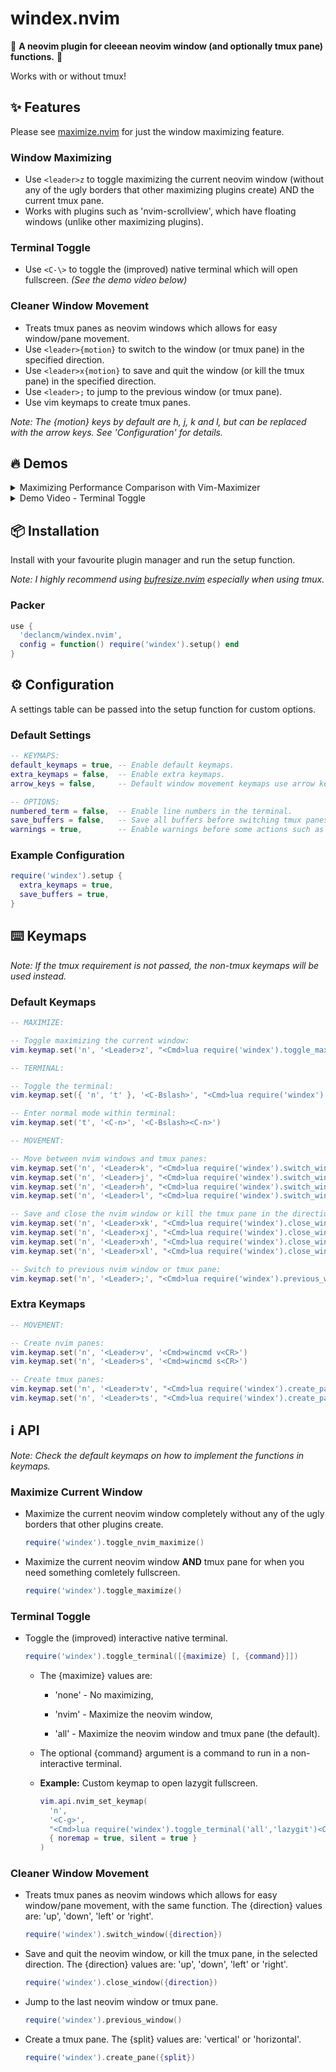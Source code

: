 # windex.nvim

🧼 __A neovim plugin for cleeean neovim window (and optionally tmux pane) functions.__ 🧼

Works with or without tmux!


## ✨ Features

Please see [maximize.nvim](https://github.com/declancm/maximize.nvim) for just the window maximizing feature.

### Window Maximizing

* Use `<leader>z` to toggle maximizing the current neovim window (without any of
  the ugly borders that other maximizing plugins create) AND the current
  tmux pane.
* Works with plugins such as 'nvim-scrollview', which have floating windows
  (unlike other maximizing plugins).

### Terminal Toggle

* Use `<C-\>` to toggle the (improved) native terminal which will open
  fullscreen. _(See the demo video below)_

### Cleaner Window Movement

* Treats tmux panes as neovim windows which allows for easy window/pane movement.
* Use `<leader>{motion}` to switch to the window (or tmux pane) in the specified 
  direction.
* Use `<leader>x{motion}` to save and quit the window (or kill the tmux pane) in
  the specified direction.
* Use `<leader>;` to jump to the previous window (or tmux pane).
* Use vim keymaps to create tmux panes.

_Note: The {motion} keys by default are h, j, k and l, but can be replaced
  with the arrow keys. See 'Configuration' for details._

## 🔥 Demos

<details>
<summary markdown="span">Maximizing Performance Comparison with Vim-Maximizer</summary>

<!-- A comparison of vim-maximizer and windex.nvim with maximizing a nvim window and a tmux pane split. -->

### vim-maximizer

Has weird thing in the top left where it didn't maximize properly and doesn't maximize the tmux pane. 🤢

![vim-maximizer](https://user-images.githubusercontent.com/90937622/159694125-322f371f-4334-4731-bf02-cfde05945654.png)

### windex.nvim

Perfectly maximizes the neovim window and tmux pane! 👑

![windex](https://user-images.githubusercontent.com/90937622/159694138-5b99ec1d-e860-42fb-9af6-ca23b98dda25.png)

</details>

<details>
<summary markdown="span">Demo Video - Terminal Toggle</summary>

### Window / Pane Movement and Terminal Toggle

https://user-images.githubusercontent.com/90937622/159681079-58f36668-e78b-41fa-b929-e9ebc9dd8d3b.mp4

</details>

## 📦 Installation

Install with your favourite plugin manager and run the setup function.

_Note: I highly recommend using [bufresize.nvim](https://github.com/kwkarlwang/bufresize.nvim) especially when using tmux._

### Packer

```lua
use {
  'declancm/windex.nvim',
  config = function() require('windex').setup() end
}
```

## ⚙️ Configuration

A settings table can be passed into the setup function for custom options.

### Default Settings

```lua
-- KEYMAPS:
default_keymaps = true, -- Enable default keymaps.
extra_keymaps = false,  -- Enable extra keymaps.
arrow_keys = false,     -- Default window movement keymaps use arrow keys instead of 'h,j,k,l'.

-- OPTIONS:
numbered_term = false,  -- Enable line numbers in the terminal.
save_buffers = false,   -- Save all buffers before switching tmux panes.
warnings = true,        -- Enable warnings before some actions such as closing tmux panes.
```

### Example Configuration

```lua
require('windex').setup {
  extra_keymaps = true,
  save_buffers = true,
}
```

## ⌨️  Keymaps

_Note: If the tmux requirement is not passed, the non-tmux keymaps will be
used instead._

### Default Keymaps

```lua
-- MAXIMIZE:

-- Toggle maximizing the current window:
vim.keymap.set('n', '<Leader>z', "<Cmd>lua require('windex').toggle_maximize()<CR>")

-- TERMINAL:

-- Toggle the terminal:
vim.keymap.set({ 'n', 't' }, '<C-Bslash>', "<Cmd>lua require('windex').toggle_terminal()<CR>")

-- Enter normal mode within terminal:
vim.keymap.set('t', '<C-n>', '<C-Bslash><C-n>')

-- MOVEMENT:

-- Move between nvim windows and tmux panes:
vim.keymap.set('n', '<Leader>k', "<Cmd>lua require('windex').switch_window('up')<CR>")
vim.keymap.set('n', '<Leader>j', "<Cmd>lua require('windex').switch_window('down')<CR>")
vim.keymap.set('n', '<Leader>h', "<Cmd>lua require('windex').switch_window('left')<CR>")
vim.keymap.set('n', '<Leader>l', "<Cmd>lua require('windex').switch_window('right')<CR>")

-- Save and close the nvim window or kill the tmux pane in the direction selected:
vim.keymap.set('n', '<Leader>xk', "<Cmd>lua require('windex').close_window('up')<CR>")
vim.keymap.set('n', '<Leader>xj', "<Cmd>lua require('windex').close_window('down')<CR>")
vim.keymap.set('n', '<Leader>xh', "<Cmd>lua require('windex').close_window('left')<CR>")
vim.keymap.set('n', '<Leader>xl', "<Cmd>lua require('windex').close_window('right')<CR>")

-- Switch to previous nvim window or tmux pane:
vim.keymap.set('n', '<Leader>;', "<Cmd>lua require('windex').previous_window()<CR>")
```

### Extra Keymaps

```lua
-- MOVEMENT:

-- Create nvim panes:
vim.keymap.set('n', '<Leader>v', '<Cmd>wincmd v<CR>')
vim.keymap.set('n', '<Leader>s', '<Cmd>wincmd s<CR>')

-- Create tmux panes:
vim.keymap.set('n', '<Leader>tv', "<Cmd>lua require('windex').create_pane('vertical')<CR>")
vim.keymap.set('n', '<Leader>ts', "<Cmd>lua require('windex').create_pane('horizontal')<CR>")
```

## ℹ️ API

_Note: Check the default keymaps on how to implement the functions in keymaps._

### Maximize Current Window

* Maximize the current neovim window completely without any of the ugly borders
  that other plugins create.

  ```lua
  require('windex').toggle_nvim_maximize()
  ```

* Maximize the current neovim window __AND__ tmux pane for when you need something
  comletely fullscreen.

  ```lua
  require('windex').toggle_maximize()
  ```

### Terminal Toggle

* Toggle the (improved) interactive native terminal.

  ```lua
  require('windex').toggle_terminal([{maximize} [, {command}]])
  ```

  * The {maximize} values are:
  
    * 'none' - No maximizing,
    
    * 'nvim' - Maximize the neovim window,
    
    * 'all' - Maximize the neovim window and tmux pane (the default).

  * The optional {command} argument is a command to run in a non-interactive
    terminal.

  * __Example:__ Custom keymap to open lazygit fullscreen.

    ```lua
    vim.api.nvim_set_keymap(
      'n',
      '<C-g>',
      "<Cmd>lua require('windex').toggle_terminal('all','lazygit')<CR>",
      { noremap = true, silent = true }
    )
    ```

### Cleaner Window Movement

* Treats tmux panes as neovim windows which allows for easy window/pane movement,
  with the same function. The {direction} values are: 'up', 'down', 'left' or
  'right'.

  ```lua
  require('windex').switch_window({direction})
  ```

* Save and quit the neovim window, or kill the tmux pane, in the selected
  direction. The {direction} values are: 'up', 'down', 'left' or 'right'.

  ```lua
  require('windex').close_window({direction})
  ```

* Jump to the last neovim window or tmux pane.

  ```lua
  require('windex').previous_window()
  ```

* Create a tmux pane. The {split} values are: 'vertical' or 'horizontal'.

  ```lua
  require('windex').create_pane({split})
  ```
